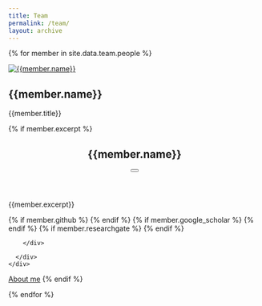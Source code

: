 ```yaml
---
title: Team
permalink: /team/
layout: archive
---
```



<div class="grid__wrapper">

{% for member in site.data.team.people %}


<div class="feature__item" >

<div class="archive__item" style="flex-direction: row">

<div class="archive__item-teaser" style="width: 200px">

<a href="{{ member.url }}"> <img src="{{member.image_path}}" alt="{{member.name}}"> </a>

</div>


<div class="archive__item-body">

<h2 class="archive__item-title">{{member.name}}</h2>

<p>{{member.title}}</p>


<div class="archive__item-excerpt">

{% if member.excerpt %}
<div class="modal micromodal-slide" id="modal-{{member.id}}" aria-hidden="true">
  <div class="modal__overlay" tabindex="-1" data-micromodal-close>
    <div class="modal__container" role="dialog" aria-modal="true" aria-labelledby="modal-{{member.id}}-title">
      <header class="modal__header">
        <h2 class="modal__title">
          {{member.name}}
        </h2>
        <button class="modal__close" aria-label="Close modal" data-micromodal-close></button>
      </header>
      <div class="modal-content-content">
        <div class="modal__content">
          {{member.excerpt}}
            <p>
            {% if member.github %}
            <a href="https://github.com/{{ member.github }}" title="GitHub" rel="nofollow noopener noreferrer me" style="color: none;">
            <i class="fab fa-fw fa-github" aria-hidden="true"></i>
            </a>
            {% endif %}
            {% if member.google_scholar %}
            <a href="{{ member.google_scholar}}" title="GitHub" rel="nofollow noopener noreferrer me" style="color: none;">
            <i class="ai ai-google-scholar ai-3x" aria-hidden="true"></i>
            </a>
            {% endif %}
            {% if member.researchgate %}
            <a href="{{ member.google_scholar}}" title="GitHub" rel="nofollow noopener noreferrer me" style="color: none;">
            <i class="ai ai-researchgate ai-3x" aria-hidden="true"></i>
            </a>
            {% endif %}
            </p>

        </div>

      </div>
    </div>

  </div>
</div>

<a data-micromodal-trigger="modal-{{member.id}}" href='javascript:void(0);' class="btn btn--inverse btn--large">About me</a>
{% endif %}





</div>

</div>


</div>

</div>



{% endfor %}

</div>







